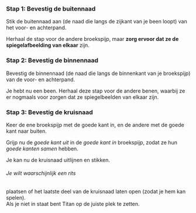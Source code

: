 ### Stap 1: Bevestig de buitennaad

Stik de buitennaad aan (de naad die langs de zijkant van je been loopt) van het voor- en achterpand.

Herhaal de stap voor de andere broekspijp, maar **zorg ervoor dat ze de spiegelafbeelding van elkaar** zijn.

### Stap 2: Bevestig de binnennaad

Bevestig de binnennaad (de naad die langs de binnenkant van je broekspijp) van de voor- en achterpand.

Je hebt nu een been. Herhaal deze stap voor de andere benen, waarbij ze er nogmaals voor zorgen dat ze spiegelbeelden van elkaar zijn.

### Stap 3: Bevestig de kruisnaad

Keer de ene broekspijp met de goede kant in, en de andere met de goede kant naar buiten.

Grijp nu de *goede kant uit* in de *goede kant in* broekspijp, zodat ze hun *goede kanten samen* hebben.

Je kan nu de kruisnaad uitlijnen en stikken.

<Note>

###### Je wilt waarschijnlijk een rits

plaatsen of het laatste deel van de kruisnaad laten open (zodat je hem kan spelen).\
Als je niet in staat bent Titan op de juiste plek te zetten.

</Note>
